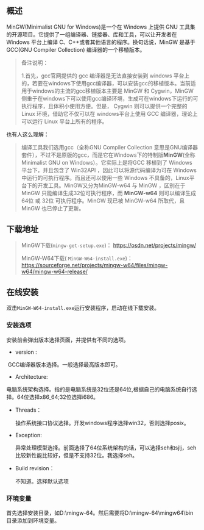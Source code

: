 

## 概述

MinGW(Minimalist GNU for Windows)是一个在 Windows 上提供 GNU 工具集的开源项目。它提供了一组编译器、链接器、库和工具，可以让开发者在 Windows 平台上编译 C、C++或者其他语言的程序。换句话说，MinGW 是基于 GCC(GNU Compiler Collection) 编译器的一个移植版本。

> 备注说明：
>
> 1.首先，gcc官网提供的 gcc 编译器是无法直接安装到 windows 平台上的，若要在windows下使用gcc编译器，可以安装gcc的移植版本。当前适用于windows的主流的gcc移植版本主要是 MinGW 和 Cygwin，MinGW 侧重于在windows下可以使用gcc编译环境，生成可在windows下运行的可执行程序，且体积小使用方便。但是， Cygwin 则可以提供一个完整的 Linux 环境，借助它不仅可以在 windows平台上使用 GCC 编译器，理论上可以运行 Linux 平台上所有的程序。



也有人这么理解：

> 编译工具我们选用gcc（全称GNU Compiler Collection 意思是GNU编译器套件），不过不是原版的gcc，而是它在Windows下的特制版**MinGW**(全称Minimalist GNU on Windows）。它实际上是将GCC 移植到了 Windows 平台下，并且包含了 Win32API ，因此可以将源代码编译为可在 Windows 中运行的可执行程序。而且还可以使用一些 Windows 不具备的，Linux平台下的开发工具。MinGW又分为MinGW-w64 与 MinGW ，区别在于 MinGW 只能编译生成32位可执行程序，而 **MinGW-w64** 则可以编译生成 64位 或 32位 可执行程序。MinGW 现已被 MinGW-w64 所取代，且 MinGW 也已停止了更新。



## 下载地址

> MinGW下载(`mingw-get-setup.exe`)： https://osdn.net/projects/mingw/
>
> MinGW-W64下载( `MinGW-W64-install.exe`)： https://sourceforge.net/projects/mingw-w64/files/mingw-w64/mingw-w64-release/ 







## 在线安装

双击`MinGW-W64-install.exe`运行安装程序，启动在线下载安装。



### 安装选项

安装前会弹出版本选择页面，并提供有不同的选项。

- version : 

​	GCC编译器版本选择。一般选择最高版本即可。

- Architecture: 

​	电脑系统架构选择。指的是电脑系统是32位还是64位,根据自己的电脑系统自行选择。64位选择x86_64;32位选择i686。

- Threads：

    操作系统接口协议选择。开发windows程序选择win32，否则选择posix。

- Exception:

    异常处理模型选择。前面选择了64位系统架构的话，可以选择seh和sjlj，seh比较新性能比较好，但是不支持32位。我选择seh。

- Build revision：

    不知道。选择默认选项



### 环境变量

首先选择安装目录，如D:\mingw-64。然后需要将D:\mingw-64\mingw64\bin目录添加到环境变量。















